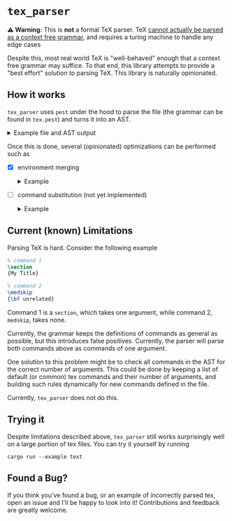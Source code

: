 # `tex_parser`

**⚠️ Warning**: This is **not** a formal TeX parser. TeX [cannot actually be
parsed as a context free grammar](https://tex.stackexchange.com/questions/4201/is-there-a-bnf-grammar-of-the-tex-language), and requires a turing machine to handle any
edge cases

Despite this, most real world TeX is "well-behaved" enough that a context free
grammar may suffice. To that end, this library attempts to provide a "best
effort" solution to parsing TeX. This library is naturally opinionated.

## How it works

`tex_parser` uses `pest` under the hood to parse the file (the grammar can be
found in `tex.pest`) and turns it into an AST. 

<details>
<summary>Example file and AST output</summary>

Consider the following file
```tex
\begin{document}
  Hello world
\end{document}
```

The resulting AST would be
```
[
    Cmd(
        Command {
            name: "begin",
            args: [
                Required(
                    [
                        Text(
                            "document",
                        ),
                    ],
                ),
            ],
        },
    ),
    Text(
        "Hello World",
    ),
    Cmd(
        Command {
            name: "end",
            args: [
                Required(
                    [
                        Text(
                            "document",
                        ),
                    ],
                ),
            ],
        },
    ),
]
```
</details>


Once this is done, several (opinionated) optimizations can be performed such as

- [x] environment merging

    <details>
    <summary>Example</summary>


    The following AST
    ```
    [
        Cmd(
            Command {
                name: "begin",
                args: [
                    Required(
                        [
                            Text(
                                "document",
                            ),
                        ],
                    ),
                ],
            },
        ),
        Text(
            "Hello World",
        ),
        Cmd(
            Command {
                name: "end",
                args: [
                    Required(
                        [
                            Text(
                                "document",
                            ),
                        ],
                    ),
                ],
            },
        ),
    ]
    ```

    would turn into

    ```
    [
        Environment {
            name: "document",
            args: [
                Required(
                    [
                        Text(
                            "document",
                        ),
                    ],
                ),
            ],
            contents: [
                Text(
                    "Hello World",
                ),
            ],
        },
    ]
    ```
    </details>

- [ ] command substitution (not yet implemented)

    <details>
    <summary>Example</summary>

    For the following file
    ```tex
    \def\R{\mathbb R}

    \R
    ```

    All instances of `\R` in the AST would be replaced with `{\mathbb R}`.
    </details>

## Current (known) Limitations

Parsing TeX is hard. Consider the following example

```tex
% command 1
\section
{My Title}

% command 2
\medskip
{\bf unrelated}
```

Command 1 is a `section`, which takes one argument, while command 2, `medskip`,
takes none.

Currently, the grammar keeps the definitions of commands as general as possible,
but this introduces false positives. Currently, the parser will parse both
commands above as commands of one argument.

One solution to this problem might be to check all commands in the AST for the
correct number of arguments. This could be done by keeping a list of default (or
common) tex commands and their number of arguments, and building such rules
dynamically for new commands defined in the file.

Currently, `tex_parser` does not do this.

## Trying it

Despite limitations described above, `tex_parser` still works surprisingly well
on a large portion of tex files. You can try it yourself by running

```
cargo run --example text
```

## Found a Bug?

If you think you've found a bug, or an example of incorrectly parsed tex, open
an issue and I'll be happy to look into it! Contributions and feedback are
greatly welcome.
